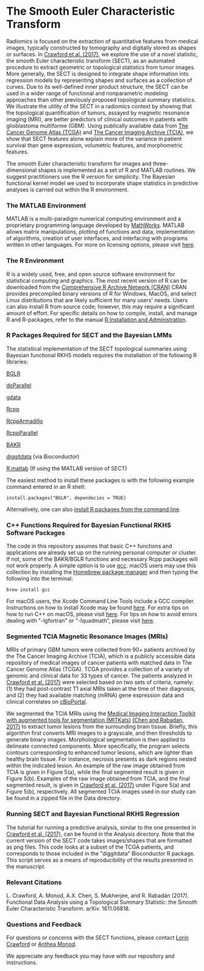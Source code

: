 # The Smooth Euler Characteristic Transform

Radiomics is focused on the extraction of quantitative features from medical images, typically constructed by tomography and digitally stored as shapes or surfaces. In [Crawford et al. (2017)](https://arxiv.org/abs/1611.06818), we explore the use of a novel statistic, the smooth Euler characteristic transform (SECT), as an automated procedure to extract geometric or topological statistics from tumor images. More generally, the SECT is designed to integrate shape information into regression models by representing shapes and surfaces as a collection of curves. Due to its well-defined inner product structure, the SECT can be used in a wider range of functional and nonparametric modeling approaches than other previously proposed topological summary statistics. We illustrate the utility of the SECT in a radiomics context by showing that the topological quantification of tumors, assayed by magnetic resonance imaging (MRI), are better predictors of clinical outcomes in patients with glioblastoma multiforme (GBM). Using publically available data from [The Cancer Genome Atlas (TCGA)](https://portal.gdc.cancer.gov) and [The Cancer Imaging Archive (TCIA)](https://wiki.cancerimagingarchive.net/display/Public/TCGA-GBM), we show that SECT features alone explain more of the variance in patient survival than gene expression, volumetric features, and morphometric features.

The smooth Euler characteristic transform for images and three-dimensional shapes is implemented as a set of R and MATLAB routines. We suggest practitioners use the R version for simplicity. The Bayesian functional kernel model we used to incorporate shape statistics in predictive analyses is carried out within the R environment. 

### The MATLAB Environment
MATLAB is a multi-paradigm numerical computing environment and a proprietary programming language developed by [MathWorks](https://www.mathworks.com/index-c.html). MATLAB allows matrix manipulations, plotting of functions and data, implementation of algorithms, creation of user interfaces, and interfacing with programs written in other languages. For more on licensing options, please visit [here](https://www.mathworks.com/campaigns/products/ppc/google/matlab-toolbox-price-request.html?form_seq=reg).

### The R Environment
R is a widely used, free, and open source software environment for statistical computing and graphics. The most recent version of R can be downloaded from the [Comprehensive R Archive Network (CRAN)](http://cran.r-project.org/) CRAN provides precompiled binary versions of R for Windows, MacOS, and select Linux distributions that are likely sufficient for many users' needs. Users can also install R from source code;  however, this may require a significant amount of effort. For specific details on how to compile, install, and manage R and R-packages, refer to the manual [R Installation and Administration](http://cran.r-project.org/doc/manuals/r-release/R-admin.html).

### R Packages Required for SECT and the Bayesian LMMs
The statistical implementation of the SECT topological summaries using Bayesian functional RKHS models requires the installation of the following R libraries:

[BGLR](https://cran.r-project.org/web/packages/BGLR/index.html)

[doParallel](https://cran.r-project.org/web/packages/doParallel/index.html)

[gdata](https://cran.r-project.org/web/packages/gdata/index.html)

[Rcpp](https://cran.r-project.org/web/packages/Rcpp/index.html)

[RcppArmadillo](https://cran.r-project.org/web/packages/RcppArmadillo/index.html)

[RcppParallel](https://cran.r-project.org/web/packages/RcppParallel/index.html)

[BAKR](https://github.com/lorinanthony/BAKR)

[diggitdata](https://www.bioconductor.org/packages/devel/data/experiment/html/diggitdata.html) (via Bioconductor)

[R.matlab](https://cran.r-project.org/web/packages/R.matlab/index.html) (If using the MATLAB version of SECT)

The easiest method to install these packages is with the following example command entered in an R shell:

    install.packages("BGLR", dependecies = TRUE)

Alternatively, one can also [install R packages from the command line](http://cran.r-project.org/doc/manuals/r-release/R-admin.html#Installing-packages).

### C++ Functions Required for Bayesian Functional RKHS Software Packages
The code in this repository assumes that basic C++ functions and applications are already set up on the running personal computer or cluster. If not, some of the BAKR/BGLR functions and necessary Rcpp packages will not work properly. A simple option is to use [gcc](https://gcc.gnu.org/). macOS users may use this collection by installing the [Homebrew package manager](http://brew.sh/index.html) and then typing the following into the terminal:

    brew install gcc

For macOS users, the Xcode Command Line Tools include a GCC compiler. Instructions on how to install Xcode may be found [here](http://railsapps.github.io/xcode-command-line-tools.html). For extra tips on how to run C++ on macOS, please visit [here](http://seananderson.ca/2013/11/18/rcpp-mavericks.html). For tips on how to avoid errors dealing with "-lgfortran" or "-lquadmath", please visit [here](http://thecoatlessprofessor.com/programming/rcpp-rcpparmadillo-and-os-x-mavericks-lgfortran-and-lquadmath-error/).

### Segmented TCIA Magnetic Resonance Images (MRIs)
MRIs of primary GBM tumors were collected from 90+ patients archived by the The Cancer Imaging Archive (TCIA), which is a publicly accessible data repository of medical images of cancer patients with matched data in The Cancer Genome Atlas (TCGA). TCGA provides a collection of a variety of genomic and clinical data for 33 types of cancer. The patients analyzed in [Crawford et al. (2017)](https://arxiv.org/abs/1611.06818) were selected based on two sets of criteria, namely: (1) they had post-contrast T1 axial MRIs taken at the time of their diagnosis, and (2) they had available matching (mRNA) gene expression data and clinical correlates on [cBioPortal](http://www.cbioportal.org).

We segmented the TCIA MRIs using the [Medical Imaging Interaction Toolkit with augmented tools for segmentation (MITKats)](https://github.com/RabadanLab/MITKats) [(Chen and Rabadan, 2017)](https://arxiv.org/pdf/1705.06823.pdf) to extract tumor lesions from the surrounding brain tissue. Briefly, this algorithm first converts MRI images to a grayscale, and then thresholds to generate binary images. Morphological segmentation is then applied to delineate connected components. More specifically, the program selects contours corresponding to enhanced tumor lesions, which are lighter than healthy brain tissue. For instance, necrosis presents as dark regions nested within the indicated lesion. An example of the raw image obtained from TCIA is given in Figure 5(a), while the final segmented result is given in Figure 5(b). Examples of the raw image obtained from TCIA, and the final segmented result, is given in [Crawford et al. (2017)](https://arxiv.org/abs/1611.06818) under Figure 5(a) and Figure 5(b), respectively. All segmented TCIA images used in our study can be found in a zipped file in the Data directory.

### Running SECT and Bayesian Functional RKHS Regression
The tutorial for running a predictive analysis, similar to the one presented in [Crawford et al. (2017)](https://arxiv.org/abs/1611.06818), can be found in the Analysis directory. Note that the current version of the SECT code takes images/shapes that are formatted as png files. This code looks at a subset of the TCGA patients, and corresponds to those included in the "diggitdata" Bioconductor R package. This script serves as a means of reproducibility of the results presented in the manuscript.

### Relevant Citations
L. Crawford, A. Monod, A.X. Chen, S. Mukherjee, and R. Rabadán (2017). Functional Data Analysis using a Topological Summary Statistic: the Smooth Euler Characteristic Transform. arXiv. 1611.06818.

### Questions and Feedback
For questions or concerns with the SECT functions, please contact [Lorin Crawford](mailto:lorin_crawford@brown.edu) or [Anthea Monod](mailto:am4691@cumc.columbia.edu).

We appreciate any feedback you may have with our repository and instructions.
